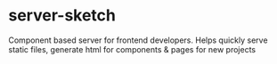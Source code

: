 # server-sketch
 Component based server for frontend developers. Helps quickly serve static files, generate html for components &amp; pages for new projects
